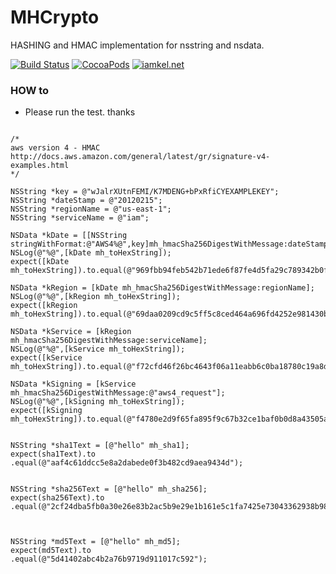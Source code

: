 # MHCrypto

HASHING and HMAC implementation for nsstring and nsdata. 

[![Build Status](https://travis-ci.org/michaelhenry/MHCrypto.svg?branch=master)](https://travis-ci.org/michaelhenry/MHCrypto)
[![CocoaPods](https://img.shields.io/cocoapods/v/MHCrypto.svg)](https://cocoapods.org/?q=mHCrypto)
[![iamkel.net](https://img.shields.io/badge/website-iamkel.net-blue.svg)](http://iamkel.net)


### HOW to
- Please run the test. thanks

```objc

/*
aws version 4 - HMAC
http://docs.aws.amazon.com/general/latest/gr/signature-v4-examples.html
*/

NSString *key = @"wJalrXUtnFEMI/K7MDENG+bPxRfiCYEXAMPLEKEY";
NSString *dateStamp = @"20120215";
NSString *regionName = @"us-east-1";
NSString *serviceName = @"iam";

NSData *kDate = [[NSString stringWithFormat:@"AWS4%@",key]mh_hmacSha256DigestWithMessage:dateStamp];
NSLog(@"%@",[kDate mh_toHexString]);
expect([kDate mh_toHexString]).to.equal(@"969fbb94feb542b71ede6f87fe4d5fa29c789342b0f407474670f0c2489e0a0d");

NSData *kRegion = [kDate mh_hmacSha256DigestWithMessage:regionName];
NSLog(@"%@",[kRegion mh_toHexString]);
expect([kRegion mh_toHexString]).to.equal(@"69daa0209cd9c5ff5c8ced464a696fd4252e981430b10e3d3fd8e2f197d7a70c");

NSData *kService = [kRegion mh_hmacSha256DigestWithMessage:serviceName];
NSLog(@"%@",[kService mh_toHexString]);
expect([kService mh_toHexString]).to.equal(@"f72cfd46f26bc4643f06a11eabb6c0ba18780c19a8da0c31ace671265e3c87fa");

NSData *kSigning = [kService mh_hmacSha256DigestWithMessage:@"aws4_request"];
NSLog(@"%@",[kSigning mh_toHexString]);
expect([kSigning mh_toHexString]).to.equal(@"f4780e2d9f65fa895f9c67b32ce1baf0b0d8a43505a000a1a9e090d414db404d");


NSString *sha1Text = [@"hello" mh_sha1];
expect(sha1Text).to
.equal(@"aaf4c61ddcc5e8a2dabede0f3b482cd9aea9434d");


NSString *sha256Text = [@"hello" mh_sha256];
expect(sha256Text).to
.equal(@"2cf24dba5fb0a30e26e83b2ac5b9e29e1b161e5c1fa7425e73043362938b9824");


 
NSString *md5Text = [@"hello" mh_md5];
expect(md5Text).to
.equal(@"5d41402abc4b2a76b9719d911017c592");

```
